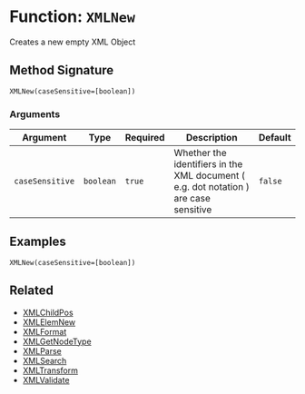 [comment]: # (Note: This documentation is generated dynamically in the build process.  To modify the contents, change the javadoc on the _invoke method of the BIF class)

# Function: `XMLNew`

Creates a new empty XML Object

## Method Signature
```
XMLNew(caseSensitive=[boolean])
```
### Arguments

| Argument | Type | Required | Description | Default |
|----------|------|----------|-------------|---------|
| `caseSensitive` | `boolean` | `true` | Whether the identifiers in the XML document ( e.g. dot notation ) are case sensitive | `false` |

## Examples

```
XMLNew(caseSensitive=[boolean])
```

## Related
  * [XMLChildPos](./XMLChildPos.md)
  * [XMLElemNew](./XMLElemNew.md)
  * [XMLFormat](./XMLFormat.md)
  * [XMLGetNodeType](./XMLGetNodeType.md)
  * [XMLParse](./XMLParse.md)
  * [XMLSearch](./XMLSearch.md)
  * [XMLTransform](./XMLTransform.md)
  * [XMLValidate](./XMLValidate.md)
